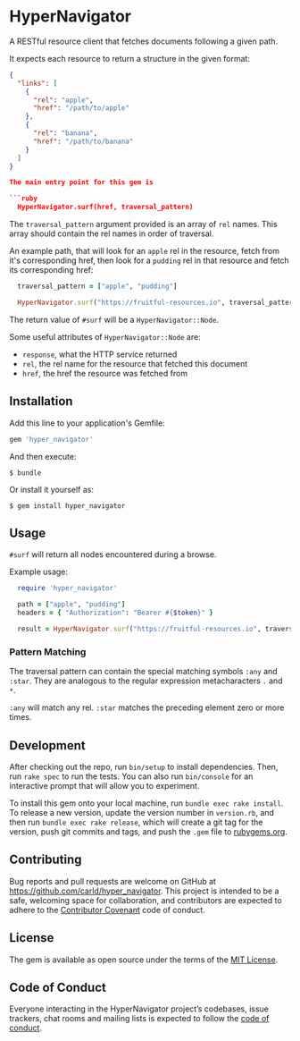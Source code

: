 # HyperNavigator

A RESTful resource client that fetches documents following a given path.

It expects each resource to return a structure in the given format:

```JSON
{
  "links": [
    {
      "rel": "apple",
      "href": "/path/to/apple"
    },
    {
      "rel": "banana",
      "href": "/path/to/banana"
    }
  ]
}

The main entry point for this gem is

```ruby
  HyperNavigator.surf(href, traversal_pattern)
```

The `traversal_pattern` argument provided is an array of `rel` names.  This array should contain the rel names in order of traversal.

An example path, that will look for an `apple` rel in the resource, fetch from it's corresponding href, then look for a `pudding` rel in that resource and fetch its corresponding href:

```ruby
  traversal_pattern = ["apple", "pudding"]

  HyperNavigator.surf("https://fruitful-resources.io", traversal_pattern)
```

The return value of `#surf` will be a `HyperNavigator::Node`.

Some useful attributes of `HyperNavigator::Node` are:

- `response`, what the HTTP service returned
- `rel`, the rel name for the resource that fetched this document
- `href`, the href the resource was fetched from

## Installation

Add this line to your application's Gemfile:

```ruby
gem 'hyper_navigator'
```

And then execute:

    $ bundle

Or install it yourself as:

    $ gem install hyper_navigator

## Usage

`#surf` will return all nodes encountered during a browse.

Example usage:

```ruby
  require 'hyper_navigator'

  path = ["apple", "pudding"]
  headers = { "Authorization": "Bearer #{$token}" }

  result = HyperNavigator.surf("https://fruitful-resources.io", traversal_pattern, headers)
```

### Pattern Matching

The traversal pattern can contain the special matching symbols `:any` and `:star`.
They are analogous to the regular expression metacharacters `.` and `*`.

`:any` will match any rel.
`:star` matches the preceding element zero or more times.

## Development

After checking out the repo, run `bin/setup` to install dependencies. Then, run `rake spec` to run the tests. You can also run `bin/console` for an interactive prompt that will allow you to experiment.

To install this gem onto your local machine, run `bundle exec rake install`. To release a new version, update the version number in `version.rb`, and then run `bundle exec rake release`, which will create a git tag for the version, push git commits and tags, and push the `.gem` file to [rubygems.org](https://rubygems.org).

## Contributing

Bug reports and pull requests are welcome on GitHub at https://github.com/carld/hyper_navigator. This project is intended to be a safe, welcoming space for collaboration, and contributors are expected to adhere to the [Contributor Covenant](http://contributor-covenant.org) code of conduct.

## License

The gem is available as open source under the terms of the [MIT License](https://opensource.org/licenses/MIT).

## Code of Conduct

Everyone interacting in the HyperNavigator project’s codebases, issue trackers, chat rooms and mailing lists is expected to follow the [code of conduct](https://github.com/carld/hyper_navigator/blob/master/CODE_OF_CONDUCT.md).

